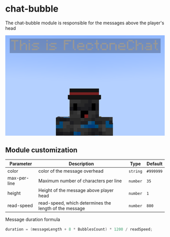 # chat-bubble

The chat-bubble module is responsible for the messages above the player's head

![Chat bubble](chat-bubble.png)

## Module customization

| Parameter    | Description                                            | Type     | Default   |
| ------------ | ------------------------------------------------------ | -------- | --------- |
| color        | color of the message overhead                          | `string` | `#999999` |
| max-per-line | Maximum number of characters per line                  | `number` | `35`      |
| height       | Height of the message above player head                | `number` | `1`       |
| read-speed   | read-speed, which determines the length of the message | `number` | `800`     |
  
Message duration formula
```java
duration = (messageLength + 8 * BubblesCount) * 1200 / readSpeed;
```
